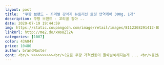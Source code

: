 ```yaml
---
layout: post 
title:  "쿠팡 브랜드 - 꼬리별 강아지 뉴트리션 트릿 면역케어 300g, 1개" 
description: 쿠팡 브랜드 - 꼬리별 강아 ..
date: 2020-07-19 19:44:59 
img: https://static.coupangcdn.com/image/retail/images/8112308291412-08de6cc3-42a0-4ba6-8a1f-e37d8cfe2d69.jpg 
linkUrl: http://me2.do/xWo8Zl2A 
categories: [1007] 
color: 43A047 
price: 10480 
author: brandMaster 
cont: <br/> >>>>>>>>>><br/>(요즘 쿠팡 가격변동이 들쑥날쑥해지는게 ... <br/>불안은하지만<br/><br/><br/> -<br/><br/> -<br/>1.<br/>8kg포메  하루6개 먹고있구요<br/>11월22일<br/>11월30일<br/>2019.<br/>11.<br/>06<br/>2020.<br/>3.<br/>1 만족스럽게 먹이고 있답니다^^<br/>9년째 실외배변만해왔어서 바닥에다 뿌지직!소리내며  설변보면 치우는데 지나가던 사람들 눈치도 봐야했고 애 좀 먹었드랬죠.<br/>.<br/><br/>주의.<br/> 마지막컷에 응아사진 있어요!!!<br/>● 구매가격  9,800원 (로켓배송)<br/>● 상품평<br/>● 저의 상품평이 도움이 되셨나요???<br/> 
---
```

 